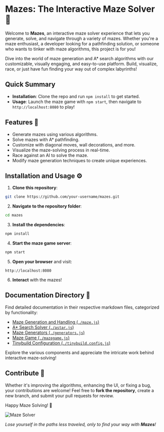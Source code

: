 # Mazes: The Interactive Maze Solver 🚀

Welcome to **Mazes**, an interactive maze solver experience that lets you generate, solve, and navigate through a variety of mazes. Whether you're a maze enthusiast, a developer looking for a pathfinding solution, or someone who wants to tinker with maze algorithms, this project is for you!

Dive into the world of maze generation and A* search algorithms with our customizable, visually engaging, and easy-to-use platform. Build, visualize, race, or just have fun finding your way out of complex labyrinths!

## Quick Summary

- **Installation**: Clone the repo and run `npm install` to get started.
- **Usage**: Launch the maze game with `npm start`, then navigate to `http://localhost:8080` to play!

## Features 🌟

- Generate mazes using various algorithms.
- Solve mazes with A* pathfinding.
- Customize with diagonal moves, wall decorations, and more.
- Visualize the maze-solving process in real-time.
- Race against an AI to solve the maze.
- Modify maze generation techniques to create unique experiences.

## Installation and Usage ⚙️

1. **Clone this repository**:
```bash
git clone https://github.com/your-username/mazes.git
```

2. **Navigate to the repository folder**:
```bash
cd mazes
```

3. **Install the dependencies**:
```bash
npm install
```

4. **Start the maze game server**:
```bash
npm start
```

5. **Open your browser** and visit:
```plaintext
http://localhost:8080
```

6. **Interact** with the mazes!

## Documentation Directory 📖

Find detailed documentation in their respective markdown files, categorized by functionality:

- [Maze Generation and Handling (`./maze.js`)](./maze.md)
- [A* Search Solver (`./astar.js`)](./astar.md)
- [Maze Generators (`./generators.js`)](./generators.md)
- [Maze Game (`./mazegame.js`)](./mazegame.md)
- [Tinybuild Configuration (`./tinybuild.config.js`)](./tinybuild_config.md)

Explore the various components and appreciate the intricate work behind interactive maze-solving!

## Contribute 🤝

Whether it's improving the algorithms, enhancing the UI, or fixing a bug, your contributions are welcome! Feel free to **fork the repository**, create a new branch, and submit your pull requests for review.

Happy Maze Solving! 🎉

![Maze Solver](https://astarmazesolver.netlify.app)

*Lose yourself in the paths less traveled, only to find your way with **Mazes**!*

